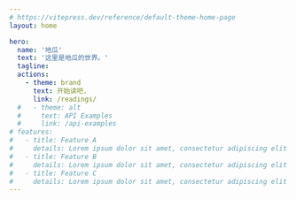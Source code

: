 ```yaml
---
# https://vitepress.dev/reference/default-theme-home-page
layout: home

hero:
  name: '地瓜'
  text: '这里是地瓜的世界。'
  tagline:
  actions:
    - theme: brand
      text: 开始读吧.
      link: /readings/
  #   - theme: alt
  #     text: API Examples
  #     link: /api-examples
# features:
#   - title: Feature A
#     details: Lorem ipsum dolor sit amet, consectetur adipiscing elit
#   - title: Feature B
#     details: Lorem ipsum dolor sit amet, consectetur adipiscing elit
#   - title: Feature C
#     details: Lorem ipsum dolor sit amet, consectetur adipiscing elit
---
```

